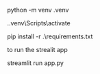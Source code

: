 python -m venv .venv

 .\.venv\Scripts\activate

 pip install -r .\requirements.txt


 to run the strealit app

 streamlit run app.py
 